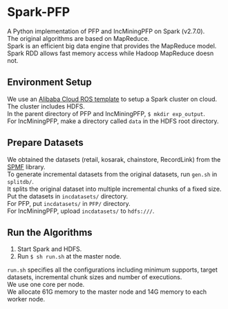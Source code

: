 # Spark-PFP
A Python implementation of PFP and IncMiningPFP on Spark (v2.7.0). <br>
The original algorithms are based on MapReduce. <br>
Spark is an efficient big data engine that provides the MapReduce model. <br>
Spark RDD allows fast memory access while Hadoop MapReduce doesn not.

## Environment Setup
We use an [Alibaba Cloud ROS template](https://rosnext.console.aliyun.com/cn-qingdao/samples/Spark_Hadoop_Ecs_Instance_Group) to setup a Spark cluster on cloud. <br>
The cluster includes HDFS. <br>
In the parent directory of PFP and IncMiningPFP, `$ mkdir exp_output`. <br>
For IncMiningPFP, make a directory called `data` in the HDFS root directory.

## Prepare Datasets
We obtained the datasets (retail, kosarak, chainstore, RecordLink) from the [SPMF](http://www.philippe-fournier-viger.com/spmf/index.php?link=datasets.php) library. <br>
To generate incremental datasets from the original datasets, run `gen.sh` in `splitdb/`. <br>
It splits the original dataset into multiple incremental chunks of a fixed size. <br>
Put the datasets in `incdatasets/` directory. <br>
For PFP, put `incdatasets/` in `PFP/` directory. <br>
For IncMiningPFP, upload `incdatasets/` to `hdfs:///`.

## Run the Algorithms
1. Start Spark and HDFS.
2. Run `$ sh run.sh` at the master node.

`run.sh` specifies all the configurations including minimum supports, target datasets, incremental chunk sizes and number of executions. <br>
We use one core per node. <br>
We allocate 61G memory to the master node and 14G memory to each worker node.
